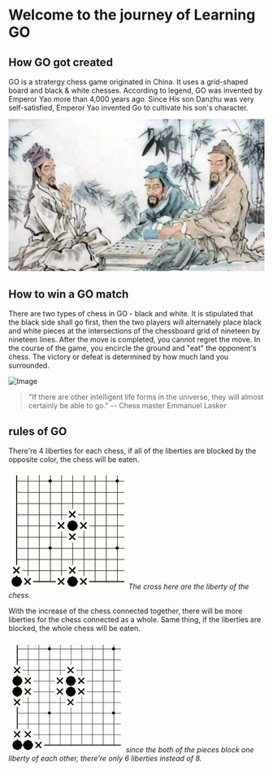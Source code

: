 # Welcome to the journey of Learning GO


## How GO got created

GO is a stratergy chess game originated in China. It uses a grid-shaped board and black & white chesses. According to legend, GO was invented by Emperor Yao more than 4,000 years ago. Since His son Danzhu was very self-satisfied, Emperor Yao invented Go to cultivate his son's character.

![Image](https://raw.githubusercontent.com/hbfs666/GO/main/016895.png)


## How to win a GO match 

There are two types of chess in GO - black and white. It is stipulated that the black side shall go first, then the two players will alternately place black and white pieces at the intersections of the chessboard grid of nineteen by nineteen lines. After the move is completed, you cannot regret the move. In the course of the game, you encircle the ground and "eat" the opponent's chess. The victory or defeat is determined by how much land you surrounded.

![Image](https://n.sinaimg.cn/sports/transform/11/w496h315/20200308/8e23-iqrhckm2022398.png)

>"If there are other intelligent life forms in the universe, they will almost certainly be able to go."
> -- Chess master Emmanuel Lasker 

## rules of GO

There're 4 liberties for each chess, if all of the liberties are blocked by the opposite color, the chess will be eaten.

![Image](https://raw.githubusercontent.com/hbfs666/GO/main/20130918104611721.png)
*The cross here are the liberty of the chess.*

With the increase of the chess connected together, there will be more liberties for the chess connected as a whole. Same thing, if the liberties are blocked, the whole chess will be eaten.

![Image](https://raw.githubusercontent.com/hbfs666/GO/main/image.jpeg)
*since the both of the pieces block one liberty of each other, there're only 6 liberties instead of 8.*
